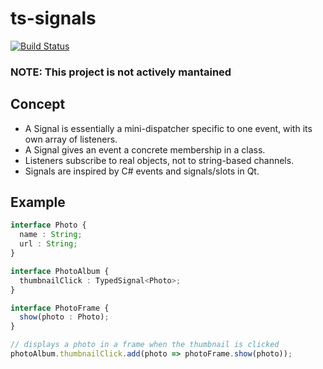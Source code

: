 # ts-signals
[![Build Status](https://travis-ci.org/mserranom/ts-signals.svg?branch=master)](https://travis-ci.org/mserranom/container-ts) 

### NOTE: This project is not actively mantained

## Concept
* A Signal is essentially a mini-dispatcher specific to one event, with its own array of listeners.
* A Signal gives an event a concrete membership in a class.
* Listeners subscribe to real objects, not to string-based channels.
* Signals are inspired by C# events and signals/slots in Qt.

## Example
```typescript
interface Photo {
  name : String;
  url : String;
}		

interface PhotoAlbum {
  thumbnailClick : TypedSignal<Photo>;
}		

interface PhotoFrame {
  show(photo : Photo);
}

// displays a photo in a frame when the thumbnail is clicked
photoAlbum.thumbnailClick.add(photo => photoFrame.show(photo));
